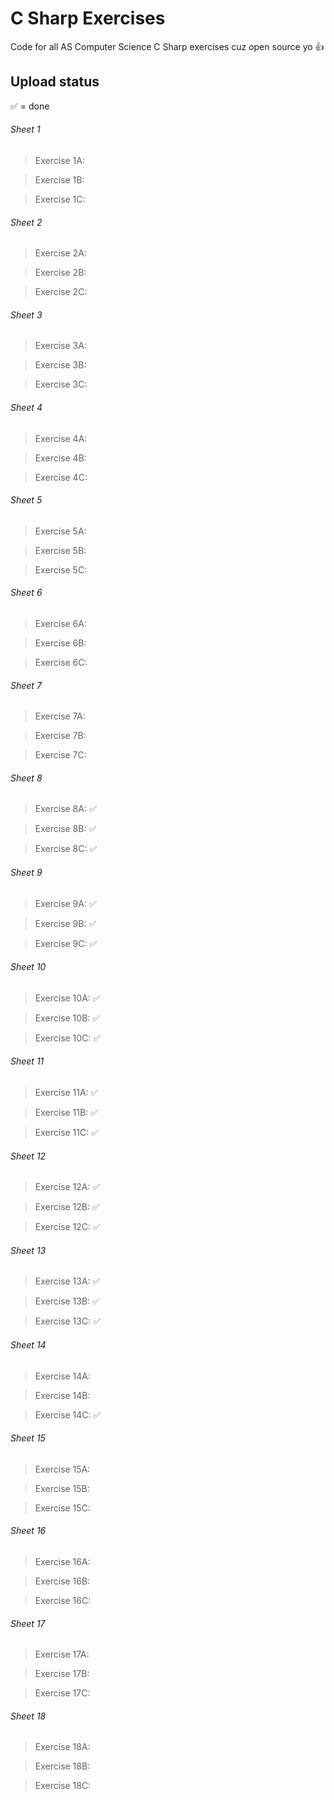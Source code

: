 # C Sharp Exercises
Code for all AS Computer Science C Sharp exercises cuz open source yo 👍

Upload status
--
✅ = done 

###### Sheet 1
 > Exercise 1A: 
 
 > Exercise 1B:
 
 > Exercise 1C: 
 
###### Sheet 2
 > Exercise 2A: 
 
 > Exercise 2B:
 
 > Exercise 2C: 
 
###### Sheet 3
 > Exercise 3A: 
 
 > Exercise 3B:
 
 > Exercise 3C: 
 
###### Sheet 4
 > Exercise 4A: 
 
 > Exercise 4B:
 
 > Exercise 4C: 
 
###### Sheet 5
 > Exercise 5A: 
 
 > Exercise 5B:
 
 > Exercise 5C: 
 
###### Sheet 6
 > Exercise 6A:
 
 > Exercise 6B:
 
 > Exercise 6C: 
 
###### Sheet 7
 > Exercise 7A: 
 
 > Exercise 7B:
 
 > Exercise 7C: 
 
###### Sheet 8
 > Exercise 8A: ✅
 
 > Exercise 8B: ✅
 
 > Exercise 8C: ✅
 
###### Sheet 9
 > Exercise 9A: ✅
 
 > Exercise 9B: ✅
 
 > Exercise 9C: ✅
 
###### Sheet 10
 > Exercise 10A: ✅
 
 > Exercise 10B: ✅
 
 > Exercise 10C: ✅
 
###### Sheet 11
 > Exercise 11A: ✅
 
 > Exercise 11B: ✅
 
 > Exercise 11C: ✅
 
###### Sheet 12
 > Exercise 12A: ✅
 
 > Exercise 12B: ✅
 
 > Exercise 12C: ✅

###### Sheet 13
 > Exercise 13A: ✅ 
 
 > Exercise 13B: ✅ 
 
 > Exercise 13C: ✅ 
 
###### Sheet 14
 > Exercise 14A: 
 
 > Exercise 14B: 
 
 > Exercise 14C: ✅
 
###### Sheet 15
 > Exercise 15A: 
 
 > Exercise 15B:
 
 > Exercise 15C: 
 
###### Sheet 16
 > Exercise 16A: 
 
 > Exercise 16B:
 
 > Exercise 16C: 
 
###### Sheet 17
 > Exercise 17A: 
 
 > Exercise 17B:
 
 > Exercise 17C: 
 
###### Sheet 18
 > Exercise 18A: 
 
 > Exercise 18B:
 
 > Exercise 18C: 
